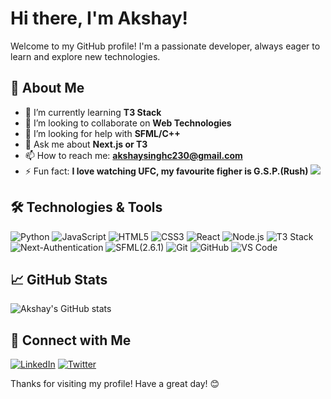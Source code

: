# Hi there, I'm Akshay! 

Welcome to my GitHub profile! I'm a passionate developer, always eager to learn and explore new technologies.

## 🚀 About Me

 - 🌱 I’m currently learning **T3 Stack**
 - 👯 I’m looking to collaborate on **Web Technologies**
 - 🤔 I’m looking for help with **SFML/C++**
 - 💬 Ask me about **Next.js or T3**
 - 📫 How to reach me: **akshaysinghc230@gmail.com**
 - ⚡ Fun fact: **I love watching UFC, my favourite figher is G.S.P.(Rush)**
![](https://media3.giphy.com/media/v1.Y2lkPTc5MGI3NjExZGJxMWR0cXFxbXkyaDU4ajE5eW4zejFieDMxMWs5YzJnamprcG83YiZlcD12MV9pbnRlcm5hbF9naWZfYnlfaWQmY3Q9Zw/3ohjV7smwpMIBR9rBS/giphy.gif)
## 🛠️ Technologies & Tools

![Python](https://img.shields.io/badge/-Python-333333?style=flat&logo=python)
![JavaScript](https://img.shields.io/badge/-JavaScript-333333?style=flat&logo=javascript)
![HTML5](https://img.shields.io/badge/-HTML5-333333?style=flat&logo=html5)
![CSS3](https://img.shields.io/badge/-CSS3-333333?style=flat&logo=css3)
![React](https://img.shields.io/badge/-React-333333?style=flat&logo=react)
![Node.js](https://img.shields.io/badge/-Node.js-333333?style=flat&logo=node.js)
![T3 Stack](https://img.shields.io/badge/-T3-333333?style=flat&logo=node.js)
![Next-Authentication](https://img.shields.io/badge/-Auth.js-333333?style=flat&logo=node.js)
![SFML(2.6.1)](https://img.shields.io/badge/-SFML-333333?style=flat&logo=c++)
![Git](https://img.shields.io/badge/-Git-333333?style=flat&logo=git)
![GitHub](https://img.shields.io/badge/-GitHub-333333?style=flat&logo=github)
![VS Code](https://img.shields.io/badge/-VS%20Code-333333?style=flat&logo=visual-studio-code)

## 📈 GitHub Stats

![Akshay's GitHub stats](https://github-readme-stats.vercel.app/api?username=akshaytheGodxo&show_icons=true&theme=radical)

## 🔗 Connect with Me

[![LinkedIn](https://img.shields.io/badge/-LinkedIn-0077B5?style=flat&logo=linkedin)](https://www.linkedin.com/in/akshay-singh-chauhan-wow/)
[![Twitter](https://img.shields.io/badge/-Twitter-1DA1F2?style=flat&logo=twitter&logoColor=white)](https://x.com/akshays04640139)

Thanks for visiting my profile! Have a great day! 😊
